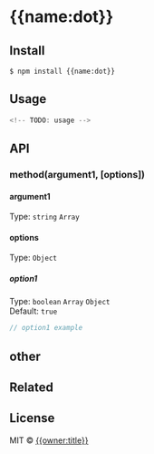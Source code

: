 # {{name:dot}} <!-- TODO: badge -->

> <!-- TODO: Overview -->
<!-- TODO: description -->


## Install

```
$ npm install {{name:dot}}
```


## Usage

```js
<!-- TODO: usage -->
```

## API

<!-- repeat method start -->
### method(argument1, [options])

<!-- method description -->

#### argument1

Type: `string` `Array`

<!-- argument1 description -->


#### options

Type: `Object`

<!-- options description -->

<!-- options repeat start -->
##### option1

Type: `boolean` `Array` `Object`<br>
Default: `true`

<!-- option1 description -->

```js
// option1 example
```

<!-- repeat options end -->
<!-- repeat method end -->



## other


## Related

<!--
- [multimatch](https://github.com/sindresorhus/multimatch) - Match against a list instead of the filesystem
- [matcher](https://github.com/sindresorhus/matcher) - Simple wildcard matching
- [del](https://github.com/sindresorhus/del) - Delete files and directories
- [make-dir](https://github.com/sindresorhus/make-dir) - Make a directory and its parents if needed
-->


## License

MIT © [{{owner:title}}](https://github.com/mick-whats)
